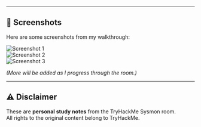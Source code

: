 

---

## 📸 Screenshots
Here are some screenshots from my walkthrough:

![Screenshot 1](screenshots/screenshot1.png)  
![Screenshot 2](screenshots/screenshot2.png)  
![Screenshot 3](screenshots/screenshot3.png)

*(More will be added as I progress through the room.)*

---

## ⚠️ Disclaimer
These are **personal study notes** from the TryHackMe Sysmon room.  
All rights to the original content belong to TryHackMe.
